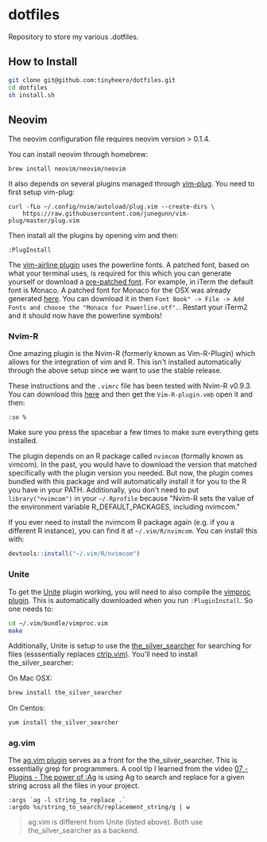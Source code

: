 # dotfiles

Repository to store my various .dotfiles. 

## How to Install

```bash
git clone git@github.com:tinyheero/dotfiles.git
cd dotfiles
sh install.sh
```

## Neovim

The neovim configuration file requires neovim version > 0.1.4. 

You can install neovim through homebrew:

```{bash}
brew install neovim/neovim/neovim
```

It also depends on several plugins managed through [vim-plug](https://github.com/junegunn/vim-plug). You need to first setup vim-plug:

```{bash}
curl -fLo ~/.config/nvim/autoload/plug.vim --create-dirs \
    https://raw.githubusercontent.com/junegunn/vim-plug/master/plug.vim
```

Then install all the plugins by opening vim and then:

```
:PlugInstall
```

The [vim-airline plugin](https://github.com/vim-airline/vim-airline) uses the powerline fonts. A patched font, based on what your terminal uses, is required for this which you can generate yourself or download a [pre-patched font](https://github.com/powerline/fonts). For example, in iTerm the default font is Monaco. A patched font for Monaco for the OSX was already generated [here](https://gist.github.com/baopham/1838072#file-monaco-powerline-otf). You can download it in then `Font Book" -> File -> Add Fonts and choose the "Monaco for Powerline.otf".`. Restart your iTerm2 and it should now have the powerline symbols!

### Nvim-R

One amazing plugin is the Nvim-R (formerly known as Vim-R-Plugin) which allows for the integration of vim and R. This isn't installed automatically through the above setup since we want to use the stable release. 

These instructions and the `.vimrc` file has been tested with Nvim-R v0.9.3. You can download this [here](http://www.vim.org/scripts/script.php?script_id=2628) and then get the `Vim-R-plugin.vmb` open it and then:

```
:so %
```

Make sure you press the spacebar a few times to make sure everything gets installed. 

The plugin depends on an R package called `nvimcom` (formally known as vimcom). In the past, you would have to download the version that matched specifically with the plugin version you needed. But now, the plugin comes bundled with this package and will automatically install it for you to the R you have in your PATH. Additionally, you don't need to put `library("nvimcom")` in your `~/.Rprofile` because "Nvim-R sets the value of the environment variable R_DEFAULT_PACKAGES, including nvimcom."

If you ever need to install the nvimcom R package again (e.g. if you a different R instance), you can find it at `~/.vim/R/nvimcom`. You can install this with:

```r
devtools::install("~/.vim/R/nvimcom")
```

### Unite

To get the [Unite](https://github.com/Shougo/unite.vim) plugin working, you will need to also compile the [vimproc plugin](https://github.com/Shougo/vimproc.vim). This is automatically downloaded when you run `:PluginInstall`. So one needs to:

```bash
cd ~/.vim/bundle/vimproc.vim
make
```

Additionally, Unite is setup to use the [the_silver_searcher](https://github.com/ggreer/the_silver_searcher) for searching for files (esssentially replaces [ctrlp.vim](https://github.com/ctrlpvim/ctrlp.vim)). You'll need to install the_silver_searcher:

On Mac OSX:

```bash
brew install the_silver_searcher
```

On Centos:

```bash
yum install the_silver_searcher
```

### ag.vim

The [ag.vim plugin](https://github.com/rking/ag.vim) serves as a front for the the_silver_searcher. This is essentially grep for programmers. A cool tip I learned from the video [07 - Plugins - The power of :Ag](https://www.youtube.com/watch?v=XzN4h4dj4cE) is using Ag to search and replace for a given string across all the files in your project.

```
:args `ag -l string_to_replace .`
:argdo %s/string_to_search/replacement_string/g | w
```

> ag.vim is different from Unite (listed above). Both use the_silver_searcher as a backend.
